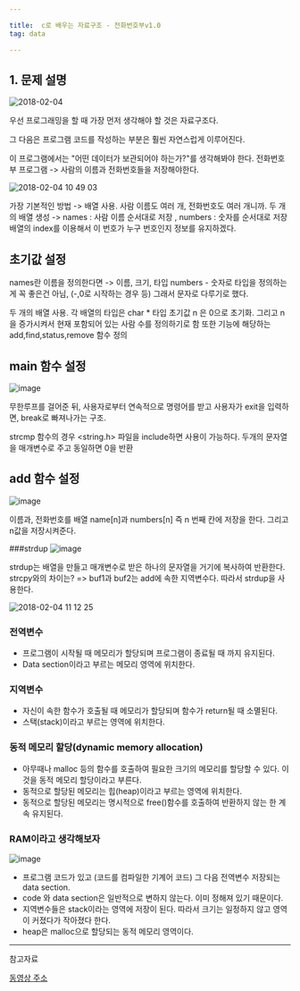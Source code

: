 ```yaml
---

title:  c로 배우는 자료구조 - 전화번호부v1.0
tag: data

---
```





## 1. 문제 설명

![2018-02-04](https://user-images.githubusercontent.com/23495876/35773675-1af9c3ac-099c-11e8-938d-ac11838e2fab.png)


우선 프로그래밍을 할 때 가장 먼저 생각해야 할 것은 자료구조다.

그 다음은 프로그램 코드를 작성하는 부분은 훨씬 자연스럽게 이루어진다.


이 프로그램에서는 "어떤 데이터가 보관되어야 하는가?"를 생각해봐야 한다.
전화번호부 프로그램 -> 사람의 이름과 전화번호들을 저장해야한다. 

![2018-02-04 10 49 03](https://user-images.githubusercontent.com/23495876/35778164-c1916b00-09fd-11e8-999c-179efec505a5.png)

가장 기본적인 방법 -> 배열 사용. 사람 이름도 여러 개, 전화번호도 여러 개니까. 
두 개의 배열 생성 -> names : 사람 이름 순서대로 저장 , numbers : 숫자를 순서대로 저장
배열의 index를 이용해서 이 번호가 누구 번호인지 정보를 유지하겠다.

## 초기값 설정
names란 이름을 정의한다면 -> 이름, 크기, 타입
numbers - 숫자로 타입을 정의하는게 꼭 좋은건 아님, (-,0로 시작하는 경우 등) 그래서 문자로 다루기로 했다.



두 개의 배열 사용. 각 배열의 타입은 char * 타입
초기값 n 은 0으로 초기화. 그리고 n을 증가시켜서 현재 포함되어 있는 사람 수를 정의하기로 함
또한 기능에 해당하는 add,find,status,remove 함수 정의

## main 함수 설정
![image](https://user-images.githubusercontent.com/23495876/35778185-14ef5654-09fe-11e8-81fa-3305093e9da8.png)


무한루프를 걸어준 뒤, 사용자로부터 연속적으로 명령어를 받고 사용자가 exit을 입력하면, break로 빠져나가는 구조.

strcmp 함수의 경우 <string.h> 파일을 include하면 사용이 가능하다.
두개의 문자열을 매개변수로 주고 동일하면 0을 반환

## add 함수 설정
![image](https://user-images.githubusercontent.com/23495876/35778253-1641e5e8-09ff-11e8-9cd3-6ed4ddc17554.png)

이름과, 전화번호를 배열 name[n]과 numbers[n] 즉 n 번째 칸에 저장을 한다. 그리고 n값을 저장시켜준다.

###strdup
![image](https://user-images.githubusercontent.com/23495876/35778294-ab3ab4a4-09ff-11e8-9cb0-eccb8bbb4391.png)

strdup는 배열을 만들고 매개변수로 받은 하나의 문자열을 거기에 복사하여 반환한다. strcpy와의 차이는?
=> buf1과 buf2는 add에 속한 지역변수다. 따라서 strdup을 사용한다.


![2018-02-04 11 12 25](https://user-images.githubusercontent.com/23495876/35778390-e1d64e1e-0a00-11e8-88a4-ef9b566a8184.png)

### 전역변수

*	프로그램이 시작될 때 메모리가 할당되며 프로그램이 종료될 때 까지 유지된다. 
*	Data section이라고 부르는 메모리 영역에 위치한다.

### 지역변수

*	자신이 속한 함수가 호출될 때 메모리가 할당되며 함수가 return될 때 소멸된다.
*	스택(stack)이라고 부르는 영역에 위치한다.

### 동적 메모리 할당(dynamic memory allocation)

*	아무때나 malloc 등의 함수를 호출하여 필요한 크기의 메모리를 할당할 수 있다. 이것을 동적 메모리 할당이라고 부른다.
*	동적으로 할당된 메모리는 힙(heap)이라고 부르는 영역에 위치한다.
*	동적으로 할당된 메모리는 명시적으로 free()함수를 호출하여 반환하지 않는 한 계속 유지된다.

 
### RAM이라고 생각해보자
 
![image](https://user-images.githubusercontent.com/23495876/35778498-3bcdacf4-0a02-11e8-9567-4b6f5296e176.png)

*	프로그램 코드가 있고 (코드를 컴파일한 기계어 코드) 그 다음 전역변수 저장되는 data section.
*	code 와 data section은 일반적으로 변하지 않는다. 이미 정해져 있기 때문이다.
*	지역변수들은 stack이라는 영역에 저장이 된다. 따라서 크기는 일정하지 않고 영역이 커졌다가 작아졌다 한다. 
*	heap은 malloc으로 할당되는 동적 메모리 영역이다.


---

참고자료

[동영상 주소](https://www.inflearn.com/course/c%EB%A1%9C-%EB%B0%B0%EC%9A%B0%EB%8A%94-%EC%9E%90%EB%A3%8C%EA%B5%AC%EC%A1%B0-%EB%B0%8F-%EC%97%AC%EB%9F%AC%EA%B0%80%EC%A7%80-%EC%98%88%EC%A0%9C-%EC%8B%A4%EC%8A%B5/?subscribe )

